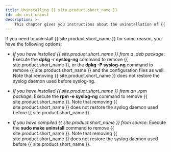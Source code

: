```yaml
---
title: Uninstalling {{ site.product.short_name }}
id: adm-inst-uninst
description: >-
	This chapter gives you instructions about the uninstallation of {{ site.product.short_name }}.
---
```


If you need to uninstall {{ site.product.short_name }} for some reason, you have the
following options:

- *If you have installed {{ site.product.short_name }} from a .deb package*: Execute
    the **dpkg -r syslog-ng** command to remove {{ site.product.short_name }}, or the **dpkg
    -P syslog-ng** command to remove {{ site.product.short_name }} and the configuration
    files as well. Note that removing {{ site.product.short_name }} does not restore the
    syslog daemon used before syslog-ng.

- *If you have installed {{ site.product.short_name }} from an .rpm package*: Execute
    the **rpm -e syslog-ng** command to remove {{ site.product.short_name }}. Note that
    removing {{ site.product.short_name }} does not restore the syslog daemon used
    before {{ site.product.short_name }}.

- *If you have compiled {{ site.product.short_name }} from source*: Execute the **sudo
    make uninstall** command to remove {{ site.product.short_name }}. Note that removing
    {{ site.product.short_name }} does not restore the syslog daemon used before
    {{ site.product.short_name }}.

